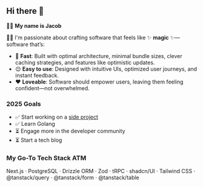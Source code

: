 ## Hi there 👋  

🙋‍♂️ **My name is Jacob**  

👨‍💻 I'm passionate about crafting software that feels like ✨ **magic** ✨—software that’s:  
- 🚀 **Fast**: Built with optimal architecture, minimal bundle sizes, clever caching strategies, and features like optimistic updates.  
- 😌 **Easy to use**: Designed with intuitive UIs, optimized user journeys, and instant feedback.  
- ❤️ **Loveable**: Software should empower users, leaving them feeling confident—not overwhelmed.

### 2025 Goals
- ✅ Start working on a [side project](https://github.com/JacobSchroder/taskalendar)
- ✅ Learn Golang
- ⏳ Engage more in the developer community
- ⏳ Start a tech blog

### My Go-To Tech Stack ATM  
Next.js · PostgreSQL · Drizzle ORM · Zod · tRPC · shadcn/UI · Tailwind CSS · @tanstack/query · @tanstack/form · @tanstack/table
